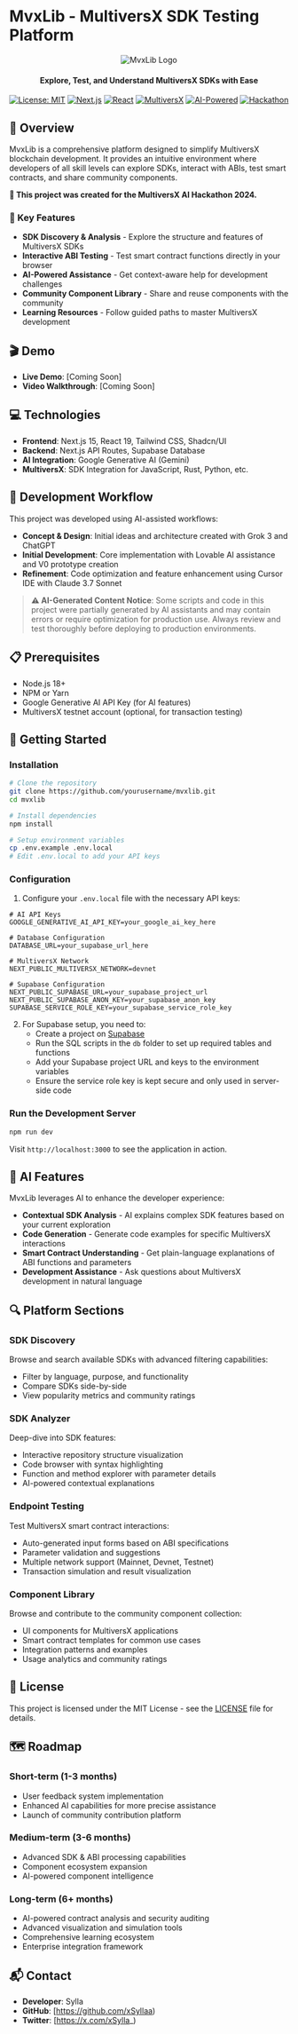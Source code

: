 # MvxLib - MultiversX SDK Testing Platform

<div align="center">
  
![MvxLib Logo](public/logo.png)

#### Explore, Test, and Understand MultiversX SDKs with Ease

[![License: MIT](https://img.shields.io/badge/License-MIT-blue.svg)](https://opensource.org/licenses/MIT)
[![Next.js](https://img.shields.io/badge/Next.js-15-black)](https://nextjs.org/)
[![React](https://img.shields.io/badge/React-19-blue)](https://react.dev/)
[![MultiversX](https://img.shields.io/badge/MultiversX-SDK-yellow)](https://multiversx.com/)
[![AI-Powered](https://img.shields.io/badge/AI-Powered-green)](https://github.com/multiversx)
[![Hackathon](https://img.shields.io/badge/MultiversX-AI%20Hackathon-purple)](https://multiversx.com/)

</div>

## 📖 Overview

MvxLib is a comprehensive platform designed to simplify MultiversX blockchain development. It provides an intuitive environment where developers of all skill levels can explore SDKs, interact with ABIs, test smart contracts, and share community components.

**📢 This project was created for the MultiversX AI Hackathon 2024.**

### 🌟 Key Features

- **SDK Discovery & Analysis** - Explore the structure and features of MultiversX SDKs
- **Interactive ABI Testing** - Test smart contract functions directly in your browser
- **AI-Powered Assistance** - Get context-aware help for development challenges
- **Community Component Library** - Share and reuse components with the community
- **Learning Resources** - Follow guided paths to master MultiversX development

## 🎬 Demo

- **Live Demo**: [Coming Soon]
- **Video Walkthrough**: [Coming Soon]

## 💻 Technologies

- **Frontend**: Next.js 15, React 19, Tailwind CSS, Shadcn/UI
- **Backend**: Next.js API Routes, Supabase Database
- **AI Integration**: Google Generative AI (Gemini)
- **MultiversX**: SDK Integration for JavaScript, Rust, Python, etc.

## 🤖 Development Workflow

This project was developed using AI-assisted workflows:

- **Concept & Design**: Initial ideas and architecture created with Grok 3 and ChatGPT
- **Initial Development**: Core implementation with Lovable AI assistance and V0 prototype creation
- **Refinement**: Code optimization and feature enhancement using Cursor IDE with Claude 3.7 Sonnet

> **⚠️ AI-Generated Content Notice**: Some scripts and code in this project were partially generated by AI assistants and may contain errors or require optimization for production use. Always review and test thoroughly before deploying to production environments.

## 📋 Prerequisites

- Node.js 18+
- NPM or Yarn
- Google Generative AI API Key (for AI features)
- MultiversX testnet account (optional, for transaction testing)

## 🚀 Getting Started

### Installation

```bash
# Clone the repository
git clone https://github.com/yourusername/mvxlib.git
cd mvxlib

# Install dependencies
npm install

# Setup environment variables
cp .env.example .env.local
# Edit .env.local to add your API keys
```

### Configuration

1. Configure your `.env.local` file with the necessary API keys:

```
# AI API Keys
GOOGLE_GENERATIVE_AI_API_KEY=your_google_ai_key_here

# Database Configuration
DATABASE_URL=your_supabase_url_here

# MultiversX Network
NEXT_PUBLIC_MULTIVERSX_NETWORK=devnet

# Supabase Configuration
NEXT_PUBLIC_SUPABASE_URL=your_supabase_project_url
NEXT_PUBLIC_SUPABASE_ANON_KEY=your_supabase_anon_key
SUPABASE_SERVICE_ROLE_KEY=your_supabase_service_role_key
```

2. For Supabase setup, you need to:
   - Create a project on [Supabase](https://supabase.com/)
   - Run the SQL scripts in the `db` folder to set up required tables and functions
   - Add your Supabase project URL and keys to the environment variables
   - Ensure the service role key is kept secure and only used in server-side code

### Run the Development Server

```bash
npm run dev
```

Visit `http://localhost:3000` to see the application in action.

## 🧠 AI Features

MvxLib leverages AI to enhance the developer experience:

- **Contextual SDK Analysis** - AI explains complex SDK features based on your current exploration
- **Code Generation** - Generate code examples for specific MultiversX interactions
- **Smart Contract Understanding** - Get plain-language explanations of ABI functions and parameters
- **Development Assistance** - Ask questions about MultiversX development in natural language

## 🔍 Platform Sections

### SDK Discovery

Browse and search available SDKs with advanced filtering capabilities:

- Filter by language, purpose, and functionality
- Compare SDKs side-by-side
- View popularity metrics and community ratings

### SDK Analyzer

Deep-dive into SDK features:

- Interactive repository structure visualization
- Code browser with syntax highlighting
- Function and method explorer with parameter details
- AI-powered contextual explanations

### Endpoint Testing

Test MultiversX smart contract interactions:

- Auto-generated input forms based on ABI specifications
- Parameter validation and suggestions
- Multiple network support (Mainnet, Devnet, Testnet)
- Transaction simulation and result visualization

### Component Library

Browse and contribute to the community component collection:

- UI components for MultiversX applications
- Smart contract templates for common use cases
- Integration patterns and examples
- Usage analytics and community ratings

## 📝 License

This project is licensed under the MIT License - see the [LICENSE](LICENSE) file for details.

## 🗺️ Roadmap

### Short-term (1-3 months)
- User feedback system implementation
- Enhanced AI capabilities for more precise assistance
- Launch of community contribution platform

### Medium-term (3-6 months)
- Advanced SDK & ABI processing capabilities
- Component ecosystem expansion
- AI-powered component intelligence

### Long-term (6+ months)
- AI-powered contract analysis and security auditing
- Advanced visualization and simulation tools
- Comprehensive learning ecosystem
- Enterprise integration framework

## 📬 Contact

- **Developer**: Sylla
- **GitHub**: [https://github.com/xSyllaa)
- **Twitter**: [https://x.com/xSylla_) 